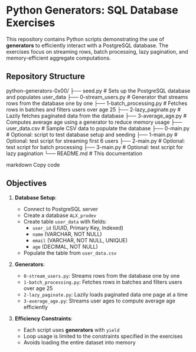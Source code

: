 # Python Generators: SQL Database Exercises

This repository contains Python scripts demonstrating the use of **generators** to efficiently interact with a PostgreSQL database. The exercises focus on streaming rows, batch processing, lazy pagination, and memory-efficient aggregate computations.

## Repository Structure

python-generators-0x00/
├── seed.py # Sets up the PostgreSQL database and populates user_data
├── 0-stream_users.py # Generator that streams rows from the database one by one
├── 1-batch_processing.py # Fetches rows in batches and filters users over age 25
├── 2-lazy_paginate.py # Lazily fetches paginated data from the database
├── 3-average_age.py # Computes average age using a generator to reduce memory usage
├── user_data.csv # Sample CSV data to populate the database
├── 0-main.py # Optional: script to test database setup and seeding
├── 1-main.py # Optional: test script for streaming first 6 users
├── 2-main.py # Optional: test script for batch processing
├── 3-main.py # Optional: test script for lazy pagination
└── README.md # This documentation

markdown
Copy code

## Objectives

1. **Database Setup**:  
   - Connect to PostgreSQL server  
   - Create a database `ALX_prodev`  
   - Create table `user_data` with fields:  
     - `user_id` (UUID, Primary Key, Indexed)  
     - `name` (VARCHAR, NOT NULL)  
     - `email` (VARCHAR, NOT NULL, UNIQUE)  
     - `age` (DECIMAL, NOT NULL)  
   - Populate the table from `user_data.csv`

2. **Generators**:  
   - `0-stream_users.py`: Streams rows from the database one by one  
   - `1-batch_processing.py`: Fetches rows in batches and filters users over age 25  
   - `2-lazy_paginate.py`: Lazily loads paginated data one page at a time  
   - `3-average_age.py`: Streams user ages to compute average age efficiently

3. **Efficiency Constraints**:  
   - Each script uses **generators** with `yield`  
   - Loop usage is limited to the constraints specified in the exercises  
   - Avoids loading the entire dataset into memory